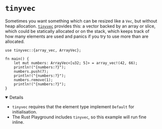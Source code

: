# `tinyvec`

Sometimes you want something which can be resized like a `Vec`, but without heap
allocation. [`tinyvec`][1] provides this: a vector backed by an array or slice,
which could be statically allocated or on the stack, which keeps track of how
many elements are used and panics if you try to use more than are allocated.

<!-- mdbook-xgettext: skip -->

```rust,editable,compile_fail
use tinyvec::{array_vec, ArrayVec};

fn main() {
    let mut numbers: ArrayVec<[u32; 5]> = array_vec!(42, 66);
    println!("{numbers:?}");
    numbers.push(7);
    println!("{numbers:?}");
    numbers.remove(1);
    println!("{numbers:?}");
}
```

<details open="true">

- `tinyvec` requires that the element type implement `Default` for
  initialisation.
- The Rust Playground includes `tinyvec`, so this example will run fine inline.

</details>

[1]: https://crates.io/crates/tinyvec
